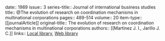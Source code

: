 date:: 1989
issue:: 3
series-title:: Journal of international business studies
title:: @The evolution of research on coordination mechanisms in multinational corporations
pages:: 489-514
volume:: 20
item-type:: [[journalArticle]]
original-title:: The evolution of research on coordination mechanisms in multinational corporations
authors:: [[Martinez J. I., Jarillo J. C.]]
links:: [Local library](zotero://select/library/items/8TTVPSS5), [Web library](https://www.zotero.org/users/6520516/items/8TTVPSS5)
